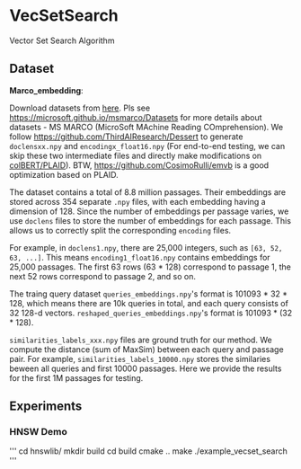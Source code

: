 # VecSetSearch
Vector Set Search Algorithm



## Dataset

**Marco_embedding**: 

Download datasets from [here](https://hkustconnect-my.sharepoint.com/:f:/g/personal/ytianbc_connect_ust_hk/EuaO6KmFlR5JpeWUUKLH6ccBEpFudB8yEJYBGnPRpX-G3g?e=zyZvsf).
Pls see https://microsoft.github.io/msmarco/Datasets for more details about datasets - MS MARCO (MicroSoft MAchine Reading COmprehension).
We follow https://github.com/ThirdAIResearch/Dessert to generate `doclensxx.npy` and `encodingx_float16.npy` (For end-to-end testing, we can skip these two intermediate files and directly make modifications on [colBERT/PLAID](https://github.com/stanford-futuredata/ColBERT)).
BTW, https://github.com/CosimoRulli/emvb is a good optimization based on PLAID.

The dataset contains a total of 8.8 million passages. Their embeddings are stored across 354 separate `.npy` files, with each embedding having a dimension of 128. Since the number of embeddings per passage varies, we use `doclens` files to store the number of embeddings for each passage. This allows us to correctly split the corresponding `encoding` files.

For example, in `doclens1.npy`, there are 25,000 integers, such as `[63, 52, 63, ...]`. This means `encoding1_float16.npy` contains embeddings for 25,000 passages. The first 63 rows (63 * 128) correspond to passage 1, the next 52 rows correspond to passage 2, and so on.

The traing query dataset `queries_embeddings.npy`'s format is 101093 * 32 * 128, which means there are 10k queries in total, and each query consists of 32 128-d vectors. `reshaped_queries_embeddings.npy`'s format is 101093 * (32 * 128).



`similarities_labels_xxx.npy` files are ground truth for our method. We compute the distance (sum of MaxSim) between each query and passage pair. For example, `similarities_labels_10000.npy` stores the similaries beween all queries and first 10000 passages. Here we provide the results for the first 1M passages for testing.


## Experiments
### HNSW Demo
'''
cd hnswlib/
mkdir build
cd build
cmake ..
make
./example_vecset_search
'''